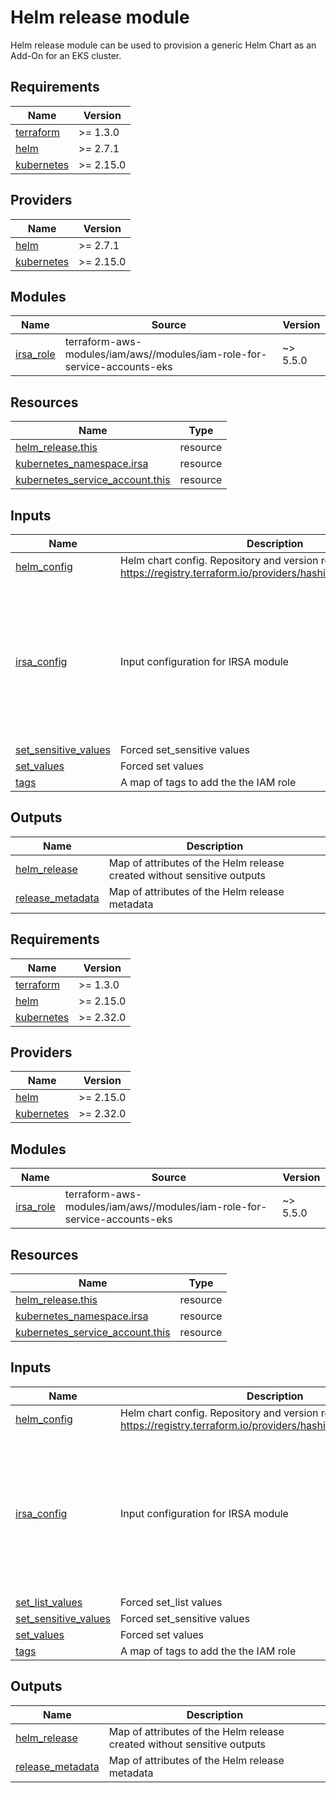 # Helm release module

Helm release module can be used to provision a generic Helm Chart as an Add-On for an EKS cluster.

<!-- BEGIN_TF_DOCS -->
## Requirements

| Name | Version |
|------|---------|
| <a name="requirement_terraform"></a> [terraform](#requirement\_terraform) | >= 1.3.0 |
| <a name="requirement_helm"></a> [helm](#requirement\_helm) | >= 2.7.1 |
| <a name="requirement_kubernetes"></a> [kubernetes](#requirement\_kubernetes) | >= 2.15.0 |

## Providers

| Name | Version |
|------|---------|
| <a name="provider_helm"></a> [helm](#provider\_helm) | >= 2.7.1 |
| <a name="provider_kubernetes"></a> [kubernetes](#provider\_kubernetes) | >= 2.15.0 |

## Modules

| Name | Source | Version |
|------|--------|---------|
| <a name="module_irsa_role"></a> [irsa\_role](#module\_irsa\_role) | terraform-aws-modules/iam/aws//modules/iam-role-for-service-accounts-eks | ~> 5.5.0 |

## Resources

| Name | Type |
|------|------|
| [helm_release.this](https://registry.terraform.io/providers/hashicorp/helm/latest/docs/resources/release) | resource |
| [kubernetes_namespace.irsa](https://registry.terraform.io/providers/hashicorp/kubernetes/latest/docs/resources/namespace) | resource |
| [kubernetes_service_account.this](https://registry.terraform.io/providers/hashicorp/kubernetes/latest/docs/resources/service_account) | resource |

## Inputs

| Name | Description | Type | Default | Required |
|------|-------------|------|---------|:--------:|
| <a name="input_helm_config"></a> [helm\_config](#input\_helm\_config) | Helm chart config. Repository and version required. See https://registry.terraform.io/providers/hashicorp/helm/latest/docs | `any` | n/a | yes |
| <a name="input_irsa_config"></a> [irsa\_config](#input\_irsa\_config) | Input configuration for IRSA module | <pre>object({<br>    role_name                         = optional(string, "")<br>    role_policy_arns                  = optional(map(string), {})<br>    create_kubernetes_namespace       = optional(bool, false)<br>    create_kubernetes_service_account = optional(bool, false)<br>    kubernetes_namespace              = optional(string, "")<br>    kubernetes_service_account        = optional(string, "")<br>    oidc_providers                    = optional(any, null)<br>  })</pre> | `{}` | no |
| <a name="input_set_sensitive_values"></a> [set\_sensitive\_values](#input\_set\_sensitive\_values) | Forced set\_sensitive values | `any` | `[]` | no |
| <a name="input_set_values"></a> [set\_values](#input\_set\_values) | Forced set values | `any` | `[]` | no |
| <a name="input_tags"></a> [tags](#input\_tags) | A map of tags to add the the IAM role | `map(string)` | `{}` | no |

## Outputs

| Name | Description |
|------|-------------|
| <a name="output_helm_release"></a> [helm\_release](#output\_helm\_release) | Map of attributes of the Helm release created without sensitive outputs |
| <a name="output_release_metadata"></a> [release\_metadata](#output\_release\_metadata) | Map of attributes of the Helm release metadata |
<!-- END_TF_DOCS -->
<!-- BEGINNING OF PRE-COMMIT-TERRAFORM DOCS HOOK -->
## Requirements

| Name | Version |
|------|---------|
| <a name="requirement_terraform"></a> [terraform](#requirement\_terraform) | >= 1.3.0 |
| <a name="requirement_helm"></a> [helm](#requirement\_helm) | >= 2.15.0 |
| <a name="requirement_kubernetes"></a> [kubernetes](#requirement\_kubernetes) | >= 2.32.0 |

## Providers

| Name | Version |
|------|---------|
| <a name="provider_helm"></a> [helm](#provider\_helm) | >= 2.15.0 |
| <a name="provider_kubernetes"></a> [kubernetes](#provider\_kubernetes) | >= 2.32.0 |

## Modules

| Name | Source | Version |
|------|--------|---------|
| <a name="module_irsa_role"></a> [irsa\_role](#module\_irsa\_role) | terraform-aws-modules/iam/aws//modules/iam-role-for-service-accounts-eks | ~> 5.5.0 |

## Resources

| Name | Type |
|------|------|
| [helm_release.this](https://registry.terraform.io/providers/hashicorp/helm/latest/docs/resources/release) | resource |
| [kubernetes_namespace.irsa](https://registry.terraform.io/providers/hashicorp/kubernetes/latest/docs/resources/namespace) | resource |
| [kubernetes_service_account.this](https://registry.terraform.io/providers/hashicorp/kubernetes/latest/docs/resources/service_account) | resource |

## Inputs

| Name | Description | Type | Default | Required |
|------|-------------|------|---------|:--------:|
| <a name="input_helm_config"></a> [helm\_config](#input\_helm\_config) | Helm chart config. Repository and version required. See https://registry.terraform.io/providers/hashicorp/helm/latest/docs | `any` | n/a | yes |
| <a name="input_irsa_config"></a> [irsa\_config](#input\_irsa\_config) | Input configuration for IRSA module | <pre>object({<br>    role_name                         = optional(string, "")<br>    role_policy_arns                  = optional(map(string), {})<br>    create_kubernetes_namespace       = optional(bool, false)<br>    create_kubernetes_service_account = optional(bool, false)<br>    kubernetes_namespace              = optional(string, "")<br>    kubernetes_service_account        = optional(string, "")<br>    oidc_providers                    = optional(any, null)<br>  })</pre> | `{}` | no |
| <a name="input_set_list_values"></a> [set\_list\_values](#input\_set\_list\_values) | Forced set\_list values | `any` | `[]` | no |
| <a name="input_set_sensitive_values"></a> [set\_sensitive\_values](#input\_set\_sensitive\_values) | Forced set\_sensitive values | `any` | `[]` | no |
| <a name="input_set_values"></a> [set\_values](#input\_set\_values) | Forced set values | `any` | `[]` | no |
| <a name="input_tags"></a> [tags](#input\_tags) | A map of tags to add the the IAM role | `map(string)` | `{}` | no |

## Outputs

| Name | Description |
|------|-------------|
| <a name="output_helm_release"></a> [helm\_release](#output\_helm\_release) | Map of attributes of the Helm release created without sensitive outputs |
| <a name="output_release_metadata"></a> [release\_metadata](#output\_release\_metadata) | Map of attributes of the Helm release metadata |
<!-- END OF PRE-COMMIT-TERRAFORM DOCS HOOK -->

